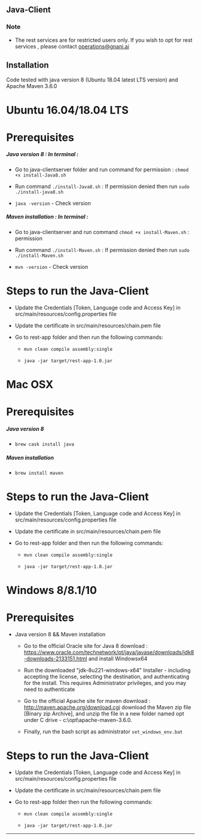 ## Java-Client

### Note 
- The rest services are for restricted users only. If you wish to opt for rest services , please contact operations@gnani.ai


## Installation
Code tested with java version 8 (Ubuntu 18.04 latest LTS version) and Apache Maven 3.6.0

# Ubuntu 16.04/18.04 LTS

# Prerequisites
##### Java version 8 : In terminal :
    

 * Go to java-clientserver folder and run command for permission : `chmod +x install-Java8.sh` 
        
 * Run command `./install-Java8.sh` : If permission denied then run `sudo ./install-java8.sh`
        
 * `java -version` - Check version
 

##### Maven installation : In terminal :

 * Go to java-clientserver and run command `chmod +x install-Maven.sh` : permission
        
 * Run command `./install-Maven.sh` : If permission denied then run `sudo ./install-Maven.sh`
        
 *  `mvn -version` - Check version


# Steps to run the Java-Client
*  Update the Credentials [Token, Language code and Access Key] in src/main/resources/config.properties file
*  Update the certificate in src/main/resources/chain.pem file
*  Go to rest-app folder and then run the following commands:
     

     * `mvn clean compile assembly:single`

     * `java -jar target/rest-app-1.0.jar`
#
# Mac OSX

# Prerequisites

##### Java version 8 

*  `brew cask install java`

##### Maven installation 

*  `brew install maven`

# Steps to run the Java-Client

*  Update the Credentials [Token, Language code and Access Key] in src/main/resources/config.properties file
*  Update the certificate in src/main/resources/chain.pem file
*  Go to rest-app folder and then run the following commands:

 

     * `mvn clean compile assembly:single`

     * `java -jar target/rest-app-1.0.jar`
#
# Windows 8/8.1/10

# Prerequisites

*  Java version 8 && Maven installation

    
   *   Go to the official Oracle site for Java 8 download : https://www.oracle.com/technetwork/pt/java/javase/downloads/jdk8-downloads-2133151.html and install Windowsx64 
   *   Run the downloaded "jdk-8u221-windows-x64" Installer - including accepting the license, selecting the destination, and authenticating for the install. This requires Administrator
       privileges, and you may need to authenticate

    
   *  Go to the official Apache site for maven download : http://maven.apache.org/download.cgi download the Maven zip file [Binary zip Archive], and unzip the file in a new folder 
      named opt under C drive - c:\opt\apache-maven-3.6.0.


    *  Finally, run the bash script as administrator `set_windows_env.bat`




# Steps to run the Java-Client
*  Update the Credentials [Token, Language code and Access Key] in src/main/resources/config.properties file
*  Update the certificate in src/main/resources/chain.pem file
*  Go to rest-app folder then run the following commands:



     * `mvn clean compile assembly:single`

     * `java -jar target/rest-app-1.0.jar`








______________________________________________________________________
